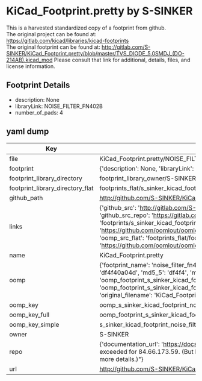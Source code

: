 # KiCad_Footprint.pretty by S-SINKER  
This is a harvested standardized copy of a footprint from github.  
The original project can be found at:  
https://gitlab.com/kicad/libraries/kicad-footprints  
The original footprint can be found at:
http://gitlab.com/S-SINKER/KiCad_Footprint.pretty/blob/master/TVS_DIODE_5.0SMDJ_(DO-214AB).kicad_mod
Please consult that link for additional, details, files, and license information.  
## Footprint Details
* description: None  
* libraryLink: NOISE_FILTER_FN402B  
* number_of_pads: 4  
## yaml dump  
| Key | Value |  
| --- | --- |  
| file | KiCad_Footprint.pretty/NOISE_FILTER_FN402B.kicad_mod |  
| footprint | {'description': None, 'libraryLink': 'NOISE_FILTER_FN402B', 'number_of_pads': 4} |  
| footprint_library_directory | footprint_library_owner/S-SINKER_KiCad_Footprint.pretty |  
| footprint_library_directory_flat | footprints_flat/s_sinker_kicad_footprint_noise_filter_fn402b/working |  
| github_path | http://github.com/S-SINKER/KiCad_Footprint.pretty/blob/master/NOISE_FILTER_FN402B.kicad_mod |  
| links | {'github_src': 'http://gitlab.com/S-SINKER/KiCad_Footprint.pretty/blob/master/TVS_DIODE_5.0SMDJ_(DO-214AB).kicad_mod', 'github_src_repo': 'https://gitlab.com/kicad/libraries/kicad-footprints', 'oomp_bot': 'footprints/s_sinker_kicad_footprint_noise_filter_fn402b/working', 'oomp_bot_github': 'https://github.com/oomlout/oomlout_oomp_footprint_bot/tree/main/footprints/s_sinker_kicad_footprint_noise_filter_fn402b/working', 'oomp_src_flat': 'footprints_flat/footprints_flat/s_sinker_kicad_footprint_noise_filter_fn402b/working', 'oomp_src_flat_github': 'https://github.com/oomlout/oomlout_oomp_footprint_src/tree/main/footprints_flat/s_sinker_kicad_footprint_noise_filter_fn402b/working'} |  
| name | KiCad_Footprint.pretty |  
| oomp | {'footprint_name': 'noise_filter_fn402b', 'library_name': 'kicad_footprint', 'md5': 'df4f40a04d9823706b882fc88b58ad6f', 'md5_10': 'df4f40a04d', 'md5_5': 'df4f4', 'md5_6': 'df4f40', 'oomp_key': 'oomp_s_sinker_kicad_footprint_noise_filter_fn402b', 'oomp_key_extra': 'oomp_footprint_s_sinker_kicad_footprint_noise_filter_fn402b', 'oomp_key_full': 'oomp_footprint_s_sinker_kicad_footprint_noise_filter_fn402b_df4f40', 'oomp_key_simple': 's_sinker_kicad_footprint_noise_filter_fn402b', 'original_filename': 'KiCad_Footprint.pretty/NOISE_FILTER_FN402B.kicad_mod', 'owner_name': 's_sinker'} |  
| oomp_key | oomp_s_sinker_kicad_footprint_noise_filter_fn402b |  
| oomp_key_full | oomp_footprint_s_sinker_kicad_footprint_noise_filter_fn402b |  
| oomp_key_simple | s_sinker_kicad_footprint_noise_filter_fn402b |  
| owner | S-SINKER |  
| repo | {'documentation_url': 'https://docs.github.com/rest/overview/resources-in-the-rest-api#rate-limiting', 'message': "API rate limit exceeded for 84.66.173.59. (But here's the good news: Authenticated requests get a higher rate limit. Check out the documentation for more details.)"} |  
| url | http://github.com/S-SINKER/KiCad_Footprint.pretty |  

